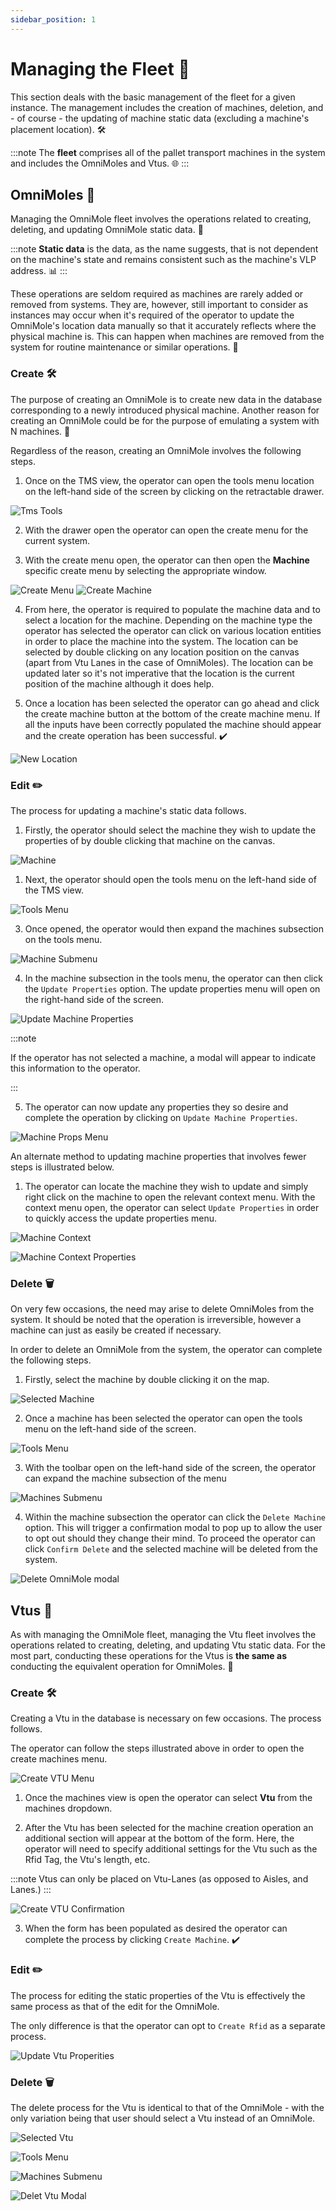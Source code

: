 ```yaml
---
sidebar_position: 1
---
```


# Managing the Fleet 🚀

This section deals with the basic management of the fleet for a given instance. The management includes the creation of machines, deletion, and - of course - the updating of machine static data (excluding a machine's placement location). 🛠️

:::note
The __fleet__ comprises all of the pallet transport machines in the system and includes the OmniMoles and Vtus. 🌐
:::

## OmniMoles 🤖

Managing the OmniMole fleet involves the operations related to creating, deleting, and updating OmniMole static data. 🔄

:::note
__Static data__ is the data, as the name suggests, that is not dependent on the machine's state and remains consistent such as the machine's VLP address. 📊
:::

These operations are seldom required as machines are rarely added or removed from systems. They are, however, still important to consider as instances may occur when it's required of the operator to update the OmniMole's location data manually so that it accurately reflects where the physical machine is. This can happen when machines are removed from the system for routine maintenance or similar operations. 🔧

### Create 🛠️

The purpose of creating an OmniMole is to create new data in the database corresponding to a newly introduced physical machine. Another reason for creating an OmniMole could be for the purpose of emulating a system with N machines. 🌟

Regardless of the reason, creating an OmniMole involves the following steps.

1. Once on the TMS view, the operator can open the tools menu location on the left-hand side of the screen by clicking on the retractable drawer.

![Tms Tools](assets/tms-view-tools.png)

2. With the drawer open the operator can open the create menu for the current system. 


3. With the create menu open, the operator can then open the __Machine__ specific create menu by selecting the appropriate window.

![Create Menu](assets/tms-view-rhs-menu-machines.png)
![Create Machine](assets/tms-menu-machine-props.png)

4. From here, the operator is required to populate the machine data and to select a location for the machine. Depending on the machine type the operator has selected the operator can click on various location entities in order to place the machine into the system.  The location can be selected by double clicking on any location position on the canvas (apart from Vtu Lanes in the case of OmniMoles). The location can be updated later so it's not imperative that the location is the current position of the machine although it does help.

5. Once a location has been selected the operator can go ahead and click the create machine button at the bottom of the create machine menu. If all the inputs have been correctly populated the machine should appear and the create operation has been successful. ✔️

![New Location](assets/tms-view-create-machine.png)

### Edit ✏️

The process for updating a machine's static data follows.

1. Firstly, the operator should select the machine they wish to update the properties of by double clicking that machine on the canvas.

![Machine](assets/tms-view-new-machine.png)


1. Next, the operator should open the tools menu on the left-hand side of the TMS view.

![Tools Menu](assets/tms-view-tools.png)

3. Once opened, the operator would then expand the machines subsection on the tools menu. 

![Machine Submenu](assets/tms-view-machine-submenu.png)

4. In the machine subsection in the tools menu, the operator can then click the `Update Properties` option. The update properties menu will open  on the right-hand side of the screen.   

![Update Machine Properties](assets/tms-view-tools-machines-submenu-update.png)

:::note

If the operator has not selected a machine, a modal will appear to indicate this information to the operator.

:::

5. The operator can now update any properties they so desire and complete the operation by clicking on `Update Machine Properties`.

![Machine Props Menu](assets/tms-menu-machine-props.png)

An alternate method to updating machine properties that involves fewer steps is illustrated below.

1. The operator can locate the machine they wish to update and simply right click on the machine to open the relevant context menu. With the context menu open, the operator can select `Update Properties` in order to quickly access the update properties menu.

![Machine Context](assets/tms-menu-machine-context-menu.png)

![Machine Context Properties](assets/tms-menu-machine-context-menu-properties.png)


### Delete 🗑️

On very few occasions, the need may arise to delete OmniMoles from the system. It should be noted that the operation is irreversible, however a machine can just as easily be created if necessary. 

In order to delete an OmniMole from the system, the operator can complete the following steps.
1. Firstly, select the machine by double clicking it on the map.

![Selected Machine](assets/tms-view-new-machine.png)

2. Once a machine has been selected the operator can open the tools menu on the left-hand side of the screen.  

![Tools Menu](assets/tms-view-tools.png)

3. With the toolbar open on the left-hand side of the screen, the operator can expand the machine subsection of the menu

![Machines Submenu](assets/tms-view-tools-machines-submenu-full.png)

4. Within the machine subsection the operator can click the `Delete Machine` option. This will trigger a confirmation modal to pop up to allow the user to opt out should they change their mind. To proceed the operator can click `Confirm Delete` and the selected machine will be deleted from the system.

![Delete OmniMole modal](assets/tms-view-delete-machine-modal.png)
 

## Vtus 🚚

As with managing the OmniMole fleet, managing the Vtu fleet involves the operations related to creating, deleting, and updating Vtu static data. For the most part, conducting these operations for the Vtus is **the same as** conducting the equivalent operation for OmniMoles. 🔄

### Create 🛠️

Creating a Vtu in the database is necessary on few occasions. The process follows.

The operator can follow the steps illustrated above in order to open the create machines menu. 

![Create VTU Menu](assets/tms-view-rhs-menu-machines-dropdown.png)

1. Once the machines view is open the operator can select __Vtu__ from the machines dropdown. 

2. After the Vtu has been selected for the machine creation operation an additional section will appear at the bottom of the form. Here, the operator will need to specify additional settings for the Vtu such as the Rfid Tag, the Vtu's length, etc.

:::note
Vtus can only be placed on Vtu-Lanes (as opposed to Aisles, and Lanes.)
:::

![Create VTU Confirmation](assets/tms-view-rhs-menu-create-vtu.png)

3. When the form has been populated as desired the operator can complete the process by clicking `Create Machine`. ✔️

### Edit ✏️

The process for editing the static properties of the Vtu is effectively the same process as that of the edit for the OmniMole.

The only difference is that the operator can opt to `Create Rfid` as a separate process. 

![Update Vtu Properities](assets/tms-view-machine-props-vtu.png)

### Delete 🗑️

The delete process for the Vtu is identical to that of the OmniMole - with the only variation being that user should select a Vtu instead of an OmniMole.

![Selected Vtu](assets/tms-view-selected-vtu.png)

![Tools Menu](assets/tms-view-tools.png)

![Machines Submenu](assets/tms-view-tools-machines-submenu-full.png)

![Delet Vtu Modal](assets/tms-view-delete-machine-modal-vtu.png)
